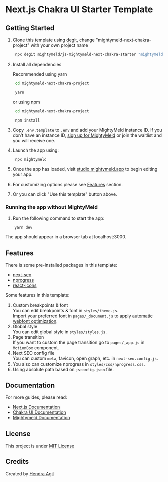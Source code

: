 # Next.js Chakra UI Starter Template


## Getting Started

1. Clone this template using [degit](https://github.com/Rich-Harris/degit), change "mightymeld-next-chakra-project" with your own project name <br />

   ```bash
    npx degit mightymeld/js-mightymeld-next-chakra-starter "mightymeld-next-chakra-project"
   ```

2. Install all dependencies <br />

   Recommended using yarn

   ```bash
    cd mightymeld-next-chakra-project

    yarn
   ```

   or using npm

   ```bash
    cd mightymeld-next-chakra-project

    npm install
   ```

3. Copy `.env.template` to `.env` and add your MightyMeld instance ID. If you don’t have an instance ID, [sign up for MightyMeld](https://www.mightymeld.com) or join the waitlist and you will receive one.

4. Launch the app using:

   ```bash
    npx mightymeld
   ``` 

5. Once the app has loaded, visit [studio.mightymeld.app](https://studio.mightymeld.app/) to begin editing your app.

6. For customizing options please see [Features](#features) section.

7. Or you can click "Use this template" button above.


### Running the app without MightyMeld

1. Run the following command to start the app:

```bash
    yarn dev
   ``` 
   The app should appear in a browser tab at localhost:3000.

## Features

There is some pre-installed packages in this template:

- [next-seo](https://github.com/garmeeh/next-seo)
- [nprogress](https://github.com/rstacruz/nprogress)
- [react-icons](https://github.com/react-icons/react-icons)

Some features in this template:

1. Custom breakpoints & font <br />
   You can edit breakpoints & font in `styles/theme.js`. <br />
   Import your preferred font in `pages/_document.js` to apply [automatic webfont optimization](https://nextjs.org/blog/next-10-2#automatic-webfont-optimization).
2. Global style <br/>
   You can edit global style in `styles/styles.js`.
3. Page transition <br />
   If you want to custom the page transition go to `pages/_app.js` in `MotionBox` component.
4. Next SEO config file <br />
   You can custom `meta`, favicon, open graph, etc. in `next-seo.config.js`.
5. You also can customize nprogress in `styles/css/nprogress.css`.
6. Using absolute path based on `jsconfig.json` file.

## Documentation

For more guides, please read:

- [Next.js Documentation](https://nextjs.org/docs)
- [Chakra UI Documentation](https://chakra-ui.com/)
- [Mightymeld Documentation](https://www.mightymeld.com/)

## License

This project is under [MIT License](LICENSE)

## Credits

Created by [Hendra Agil](https://github.com/hendraaagil)

